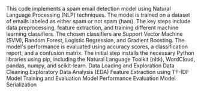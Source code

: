 This code implements a spam email detection model using Natural Language Processing (NLP) techniques.
The model is trained on a dataset of emails labeled as either spam or not spam (ham).
The key steps include data preprocessing, feature extraction, and training different machine learning classifiers.
The chosen classifiers are Support Vector Machine (SVM), Random Forest, Logistic Regression, and Gradient Boosting. 
The model's performance is evaluated using accuracy scores, a classification report, and a confusion matrix.
The initial step installs the necessary Python libraries using pip, including the Natural Language Toolkit (nltk), WordCloud, pandas, numpy, and scikit-learn.
Data Loading and Exploration
Data Cleaning
Exploratory Data Analysis (EDA)
Feature Extraction using TF-IDF
Model Training and Evaluation
Model Performance Evaluation
Model Serialization
